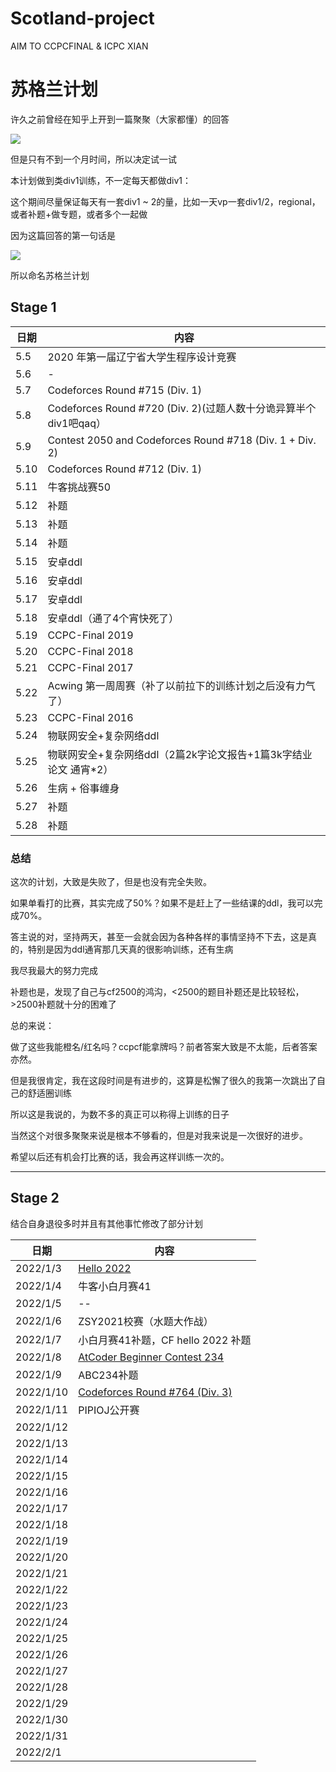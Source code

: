 # Scotland-project

AIM TO CCPCFINAL & ICPC XIAN

# 苏格兰计划

许久之前曾经在知乎上开到一篇聚聚（大家都懂）的回答

![](https://www.hualigs.cn/image/60918357ebb49.jpg)

但是只有不到一个月时间，所以决定试一试

本计划做到类div1训练，不一定每天都做div1：

这个期间尽量保证每天有一套div1 ~ 2的量，比如一天vp一套div1/2，regional，或者补题+做专题，或者多个一起做



因为这篇回答的第一句话是

![](https://www.hualigs.cn/image/6091845e28354.jpg)

所以命名苏格兰计划

## Stage 1

| 日期 | 内容                                                         |
| ---- | ------------------------------------------------------------ |
| 5.5  | 2020 年第一届辽宁省大学生程序设计竞赛                        |
| 5.6  | -                                                            |
| 5.7  | Codeforces Round #715 (Div. 1)                               |
| 5.8  | Codeforces Round #720 (Div. 2)(过题人数十分诡异算半个div1吧qaq） |
| 5.9  | Contest 2050 and Codeforces Round #718 (Div. 1 + Div. 2)     |
| 5.10 | Codeforces Round #712 (Div. 1)                               |
| 5.11 | 牛客挑战赛50                                                 |
| 5.12 | 补题                                                         |
| 5.13 | 补题                                                         |
| 5.14 | 补题                                                         |
| 5.15 | 安卓ddl                                                      |
| 5.16 | 安卓ddl                                                      |
| 5.17 | 安卓ddl                                                      |
| 5.18 | 安卓ddl（通了4个宵快死了）                                   |
| 5.19 | CCPC-Final 2019                                              |
| 5.20 | CCPC-Final 2018                                              |
| 5.21 | CCPC-Final 2017                                              |
| 5.22 | Acwing 第一周周赛（补了以前拉下的训练计划之后没有力气了）    |
| 5.23 | CCPC-Final 2016                                              |
| 5.24 | 物联网安全+复杂网络ddl                                       |
| 5.25 | 物联网安全+复杂网络ddl（2篇2k字论文报告+1篇3k字结业论文 通宵*2） |
| 5.26 | 生病 + 俗事缠身                                              |
| 5.27 | 补题                                                         |
| 5.28 | 补题                                                         |

### 总结

这次的计划，大致是失败了，但是也没有完全失败。

如果单看打的比赛，其实完成了50%？如果不是赶上了一些结课的ddl，我可以完成70%。

答主说的对，坚持两天，甚至一会就会因为各种各样的事情坚持不下去，这是真的，特别是因为ddl通宵那几天真的很影响训练，还有生病

我尽我最大的努力完成

补题也是，发现了自己与cf2500的鸿沟，<2500的题目补题还是比较轻松，>2500补题就十分的困难了

总的来说：

做了这些我能橙名/红名吗？ccpcf能拿牌吗？前者答案大致是不太能，后者答案亦然。

但是我很肯定，我在这段时间是有进步的，这算是松懈了很久的我第一次跳出了自己的舒适圈训练

所以这是我说的，为数不多的真正可以称得上训练的日子

当然这个对很多聚聚来说是根本不够看的，但是对我来说是一次很好的进步。

希望以后还有机会打比赛的话，我会再这样训练一次的。



---

## Stage 2

结合自身退役多时并且有其他事忙修改了部分计划

| 日期      | 内容                                                         |
| --------- | ------------------------------------------------------------ |
| 2022/1/3  | [Hello 2022](https://codeforces.com/contest/1621)            |
| 2022/1/4  | 牛客小白月赛41                                               |
| 2022/1/5  | --                                                           |
| 2022/1/6  | ZSY2021校赛（水题大作战）                                    |
| 2022/1/7  | 小白月赛41补题，CF hello 2022 补题                           |
| 2022/1/8  | [AtCoder Beginner Contest 234](https://atcoder.jp/contests/abc234) |
| 2022/1/9  | ABC234补题                                                   |
| 2022/1/10 | [Codeforces Round #764 (Div. 3)](https://codeforces.com/contest/1624) |
| 2022/1/11 | PIPIOJ公开赛                                                 |
| 2022/1/12 |                                                              |
| 2022/1/13 |                                                              |
| 2022/1/14 |                                                              |
| 2022/1/15 |                                                              |
| 2022/1/16 |                                                              |
| 2022/1/17 |                                                              |
| 2022/1/18 |                                                              |
| 2022/1/19 |                                                              |
| 2022/1/20 |                                                              |
| 2022/1/21 |                                                              |
| 2022/1/22 |                                                              |
| 2022/1/23 |                                                              |
| 2022/1/24 |                                                              |
| 2022/1/25 |                                                              |
| 2022/1/26 |                                                              |
| 2022/1/27 |                                                              |
| 2022/1/28 |                                                              |
| 2022/1/29 |                                                              |
| 2022/1/30 |                                                              |
| 2022/1/31 |                                                              |
| 2022/2/1  |                                                              |